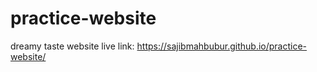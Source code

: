 # practice-website
dreamy taste website
live link: https://sajibmahbubur.github.io/practice-website/
